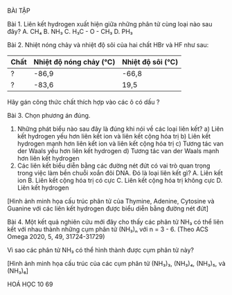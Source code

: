 BÀI TẬP

Bài 1. Liên kết hydrogen xuất hiện giữa những phân tử cùng loại nào sau đây?
A. CH₄
B. NH₃
C. H₃C - O - CH₃
D. PH₃

Bài 2. Nhiệt nóng chảy và nhiệt độ sôi của hai chất HBr và HF như sau:

Chất | Nhiệt độ nóng chảy (°C) | Nhiệt độ sôi (°C)
--- | --- | ---
? | -86,9 | -66,8
? | -83,6 | 19,5

Hãy gán công thức chất thích hợp vào các ô có dấu ?

Bài 3. Chọn phương án đúng.
1. Những phát biểu nào sau đây là đúng khi nói về các loại liên kết?
a) Liên kết hydrogen yếu hơn liên kết ion và liên kết cộng hóa trị
b) Liên kết hydrogen mạnh hơn liên kết ion và liên kết cộng hóa trị
c) Tương tác van der Waals yếu hơn liên kết hydrogen
d) Tương tác van der Waals mạnh hơn liên kết hydrogen
2. Các liên kết biểu diễn bằng các đường nét đứt có vai trò quan trọng trong việc làm bền chuỗi xoắn đôi DNA. Đó là loại liên kết gì?
A. Liên kết ion
B. Liên kết cộng hóa trị có cực
C. Liên kết cộng hóa trị không cực
D. Liên kết hydrogen

[Hình ảnh minh họa cấu trúc phân tử của Thymine, Adenine, Cytosine và Guanine với các liên kết hydrogen được biểu diễn bằng đường nét đứt]

Bài 4. Một kết quả nghiên cứu mới đây cho thấy các phân tử NH₃ có thể liên kết với nhau thành những cụm phân tử (NH₃)ₙ với n = 3 - 6. (Theo ACS Omega 2020, 5, 49, 31724-31729)

Vì sao các phân tử NH₃ có thể hình thành được cụm phân tử này?

[Hình ảnh minh họa cấu trúc của các cụm phân tử (NH₃)₃, (NH₃)₄, (NH₃)₅, và (NH₃)₆]

HOÁ HỌC 10 69
